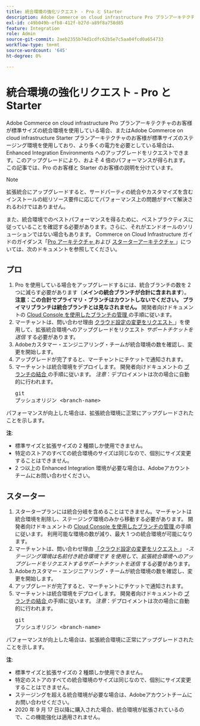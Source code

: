 ```yaml
---
title: 統合環境の強化リクエスト - Pro と Starter
description: Adobe Commerce on cloud infrastructure Pro プランアーキテクチャのお客様が標準サイズの統合環境を使用している場合、またはAdobe Commerce on cloud infrastructure Starter プランアーキテクチャのお客様が標準サイズのステージング環境を使用しており、より多くの電力を必要としている場合は、Enhanced Integration Environments へのアップグレードをリクエストできます。このアップグレードにより、およそ 4 倍のパフォーマンスが得られます。 この記事では、Pro のお客様と Starter のお客様の説明を分けています。
exl-id: c49b049b-efb8-412f-b27d-a89f8a758d85
feature: Integration
role: Admin
source-git-commit: 2aeb2355b74d1cdfc62b5e7c5aa04fcd0a654733
workflow-type: tm+mt
source-wordcount: '645'
ht-degree: 0%

---
```


# 統合環境の強化リクエスト - Pro と Starter

Adobe Commerce on cloud infrastructure Pro プランアーキテクチャのお客様が標準サイズの統合環境を使用している場合、またはAdobe Commerce on cloud infrastructure Starter プランアーキテクチャのお客様が標準サイズのステージング環境を使用しており、より多くの電力を必要としている場合は、Enhanced Integration Environments へのアップグレードをリクエストできます。このアップグレードにより、およそ 4 倍のパフォーマンスが得られます。 この記事では、Pro のお客様と Starter のお客様の説明を分けています。

>[!NOTE]
>
> 拡張統合にアップグレードすると、サードパーティの統合やカスタマイズを含むインストールの総リソース要件に応じてパフォーマンス上の問題がすべて解決されるわけではありません。
>
> また、統合環境でのベストパフォーマンスを得るために、ベストプラクティスに従っていることを確認する必要があります。さらに、それがエンドオールのソリューションではない場合もあります。 Commerce on Cloud Infrastructure ガイドのガイダンス「[Pro アーキテクチャ ](https://experienceleague.adobe.com/ja/docs/commerce-cloud-service/user-guide/architecture/pro-architecture#integration-environment) および [ スターターアーキテクチャ ](https://experienceleague.adobe.com/ja/docs/commerce-cloud-service/user-guide/architecture/starter-architecture#staging-environment)」については、次のドキュメントを参照してください。

## プロ

1. Pro を使用している場合をアップグレードするには、統合ブランチの数を 2 つに減らす必要があります（**メインの統合ブランチが合計に含まれます**）。 **注意：この合計でプライマリ・ブランチはカウントしないでください。 プライマリブランチは統合ブランチとは見なされません。** 開発者向けドキュメントの [Cloud Console を使用したブランチの管理 ](https://experienceleague.adobe.com/docs/commerce-cloud-service/user-guide/project/console-branches.html?lang=ja) の手順に従います。
1. マーチャントは、問い合わせ理由 [ クラウド設定の変更をリクエスト ](/help/help-center-guide/help-center/magento-help-center-user-guide.md#submit-ticket)」を使用して、拡張統合環境へのアップグレードをリクエスト *サポートチケットを送信* する必要があります。
1. Adobeカスタマー・エンジニアリング・チームが統合環境の数を確認し、変更を開始します。
1. アップグレードが完了すると、マーチャントにチケットで通知されます。
1. マーチャントは統合環境をデプロイします。 開発者向けドキュメントの [ ブランチの結合 ](https://experienceleague.adobe.com/ja/docs/commerce-cloud-service/user-guide/develop/cli-branches#merge-a-branch) の手順に従います。 *注意*：デプロイメントは次の場合に自動的に行われます。 <pre>git プッシュオリジン &lt;branch-name></pre>

パフォーマンスが向上した場合は、拡張統合環境に正常にアップグレードされたことを示します。

**注**:

* 標準サイズと拡張サイズの 2 種類しか使用できません。
* 特定のストアのすべての統合環境のサイズは同じなので、個別にサイズ変更することはできません。
* 2 つ以上の Enhanced Integration 環境が必要な場合は、Adobeアカウントチームにお問い合わせください。

## スターター

1. スタータープランには統合分岐を含めることはできません。マーチャントは統合環境を削除し、ステージング環境のみから移動する必要があります。 開発者向けドキュメントの [Cloud Console を使用したブランチの管理 ](https://experienceleague.adobe.com/docs/commerce-cloud-service/user-guide/project/console-branches.html?lang=ja) の手順に従います。 利用可能な環境の数が減り、最大 1 つの統合環境が可能になります。
1. マーチャントは、問い合わせ理由 [ 「クラウド設定の変更をリクエスト ](/help/help-center-guide/help-center/magento-help-center-user-guide.md#submit-ticket)」 *-**ステージング環境は名前付き統合環境です* を使用して、拡張統合環境へのアップグレードをリクエストするサポートチケットを送信** する必要があります。
1. Adobeカスタマー・エンジニアリング・チームが統合環境の数を確認し、変更を開始します。
1. アップグレードが完了すると、マーチャントにチケットで通知されます。
1. マーチャントは統合環境をデプロイします。 開発者向けドキュメントの [ ブランチの結合 ](https://experienceleague.adobe.com/ja/docs/commerce-cloud-service/user-guide/develop/cli-branches#merge-a-branch) の手順に従います。 *注意*：デプロイメントは次の場合に自動的に行われます。 <pre>git プッシュオリジン &lt;branch-name></pre>

パフォーマンスが向上した場合は、拡張統合環境に正常にアップグレードされたことを示します。

**注**:

* 標準サイズと拡張サイズの 2 種類しか使用できません。
* 特定のストアのすべての統合環境のサイズは同じなので、個別にサイズ変更することはできません。
* ステージングを超える統合環境が必要な場合は、Adobeアカウントチームにお問い合わせください。
* 2020 年 9 月 17 日以降に購入された場合、統合環境が拡張されているので、この機能強化は適用されません。
